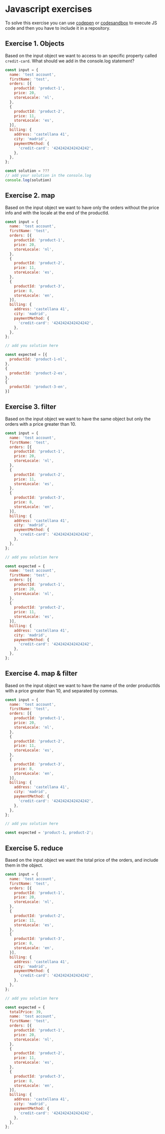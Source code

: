# Javascript exercises

To solve this exercise you can use [codepen](https://codepen.io/) or [codesandbox](https://codesandbox.io/) to execute JS code and then you have to include it in a repository.

## Exercise 1. Objects

Based on the input object we want to access to an specific property called `credit-card`. What should we add in the console.log statement?

```js
const input = {
  name: 'test account',
  firstName: 'test',
  orders: [{
    productId: 'product-1',
    price: 20,
    storeLocale: 'nl',
  },
  {
    productId: 'product-2',
    price: 11,
    storeLocale: 'es',
  }],
  billing: {
    address: 'castellana 41',
    city: 'madrid',
    paymentMethod: {
      'credit-card': '4242424242424242',
    },
  },
};

const solution = ???
// add your solution in the console.log
console.log(solution)
```

## Exercise 2. map

Based on the input object we want to have only the orders without the price info and with the locale at the end of the productId.

```js
const input = {
  name: 'test account',
  firstName: 'test',
  orders: [{
    productId: 'product-1',
    price: 20,
    storeLocale: 'nl',
  },
  {
    productId: 'product-2',
    price: 11,
    storeLocale: 'es',
  },
  {
    productId: 'product-3',
    price: 8,
    storeLocale: 'en',
  }],
  billing: {
    address: 'castellana 41',
    city: 'madrid',
    paymentMethod: {
      'credit-card': '4242424242424242',
    },
  },
};

// add you solution here

const expected = [{
  productId: 'product-1-nl',
},
{
  productId: 'product-2-es',
},
{
  productId: 'product-3-en',
}]
```

## Exercise 3. filter

Based on the input object we want to have the same object but only the orders with a price greater than 10.

```js
const input = {
  name: 'test account',
  firstName: 'test',
  orders: [{
    productId: 'product-1',
    price: 20,
    storeLocale: 'nl',
  },
  {
    productId: 'product-2',
    price: 11,
    storeLocale: 'es',
  },
  {
    productId: 'product-3',
    price: 8,
    storeLocale: 'en',
  }],
  billing: {
    address: 'castellana 41',
    city: 'madrid',
    paymentMethod: {
      'credit-card': '4242424242424242',
    },
  },
};

// add you solution here

const expected = {
  name: 'test account',
  firstName: 'test',
  orders: [{
    productId: 'product-1',
    price: 20,
    storeLocale: 'nl',
  },
  {
    productId: 'product-2',
    price: 11,
    storeLocale: 'es',
  }],
  billing: {
    address: 'castellana 41',
    city: 'madrid',
    paymentMethod: {
      'credit-card': '4242424242424242',
    },
  },
};
```

## Exercise 4. map & filter

Based on the input object we want to have the name of the order productIds with a price greater than 10, and separated by commas.

```js
const input = {
  name: 'test account',
  firstName: 'test',
  orders: [{
    productId: 'product-1',
    price: 20,
    storeLocale: 'nl',
  },
  {
    productId: 'product-2',
    price: 11,
    storeLocale: 'es',
  },
  {
    productId: 'product-3',
    price: 8,
    storeLocale: 'en',
  }],
  billing: {
    address: 'castellana 41',
    city: 'madrid',
    paymentMethod: {
      'credit-card': '4242424242424242',
    },
  },
};

// add you solution here

const expected = 'product-1, product-2';
```

## Exercise 5. reduce

Based on the input object we want the total price of the orders, and include them in the object.

```js
const input = {
  name: 'test account',
  firstName: 'test',
  orders: [{
    productId: 'product-1',
    price: 20,
    storeLocale: 'nl',
  },
  {
    productId: 'product-2',
    price: 11,
    storeLocale: 'es',
  },
  {
    productId: 'product-3',
    price: 8,
    storeLocale: 'en',
  }],
  billing: {
    address: 'castellana 41',
    city: 'madrid',
    paymentMethod: {
      'credit-card': '4242424242424242',
    },
  },
};

// add you solution here

const expected = {
  totalPrice: 39,
  name: 'test account',
  firstName: 'test',
  orders: [{
    productId: 'product-1',
    price: 20,
    storeLocale: 'nl',
  },
  {
    productId: 'product-2',
    price: 11,
    storeLocale: 'es',
  },
  {
    productId: 'product-3',
    price: 8,
    storeLocale: 'en',
  }],
  billing: {
    address: 'castellana 41',
    city: 'madrid',
    paymentMethod: {
      'credit-card': '4242424242424242',
    },
  },
};
```

